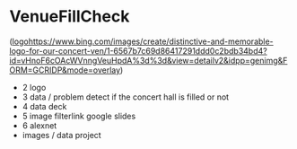 # VenueFillCheck
([logo](https://www.bing.com/images/create/distinctive-and-memorable-logo-for-our-concert-ven/1-6567b7c69d86417291ddd0c2bdb34bd4?id=vHnoF6cOAcWVnngVeuHpdA%3d%3d&view=detailv2&idpp=genimg&FORM=GCRIDP&mode=overlay)https://www.bing.com/images/create/distinctive-and-memorable-logo-for-our-concert-ven/1-6567b7c69d86417291ddd0c2bdb34bd4?id=vHnoF6cOAcWVnngVeuHpdA%3d%3d&view=detailv2&idpp=genimg&FORM=GCRIDP&mode=overlay)
- 2 logo
- 3 data / problem detect if the concert hall is filled or not 
- 4 data deck 
- 5 image filterlink google slides 
- 6 alexnet
- images / data project 
